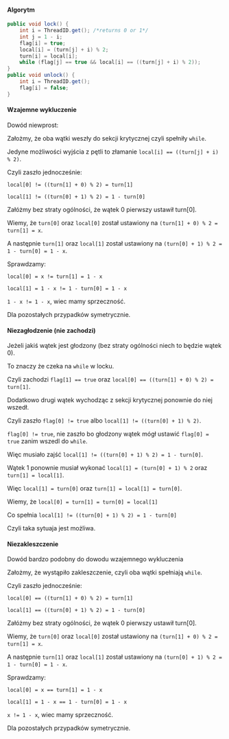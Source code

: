 #### Algorytm

```java
public void lock() {
    int i = ThreadID.get(); /*returns 0 or 1*/
    int j = 1 - i;
    flag[i] = true;
    local[i] = (turn[j] + i) % 2;
    turn[i] = local[i];
    while (flag[j] == true && local[i] == ((turn[j] + i) % 2));
}
public void unlock() {
    int i = ThreadID.get();
    flag[i] = false;
}
```

#### Wzajemne wykluczenie

Dowód niewprost:

Założmy, że oba wątki weszły do sekcji krytycznej czyli spełniły `while`.

Jedyne możliwości wyjścia z pętli to złamanie `local[i] == ((turn[j] + i) % 2)`.

Czyli zaszło jednocześnie:

`local[0] != ((turn[1] + 0) % 2) = turn[1]`

`local[1] != ((turn[0] + 1) % 2) = 1 - turn[0]`

Załóżmy bez straty ogólności, że wątek 0 pierwszy ustawił turn[0].

Wiemy, że `turn[0]` oraz `local[0]` został ustawiony na `(turn[1] + 0) % 2 = turn[1] = x`.

A następnie `turn[1]` oraz `local[1]` został ustawiony na `(turn[0] + 1) % 2 = 1 - turn[0] = 1 - x`.

Sprawdzamy:

`local[0] = x != turn[1] = 1 - x`

`local[1] = 1 - x != 1 - turn[0] = 1 - x`

`1 - x != 1 - x`, wiec mamy sprzeczność.

Dla pozostałych przypadków symetrycznie.

#### Niezagłodzenie (nie zachodzi)

Jeżeli jakiś wątek jest głodzony (bez straty ogólności niech to będzie wątek 0).

To znaczy że czeka na `while` w locku.

Czyli zachodzi `flag[1] == true` oraz `local[0] == ((turn[1] + 0) % 2) = turn[1]`.

Dodatkowo drugi wątek wychodząc z sekcji krytycznej ponownie do niej wszedł.

Czyli zaszło `flag[0] != true` albo `local[1] != ((turn[0] + 1) % 2)`.

`flag[0] != true`, nie zaszło bo głodzony wątek mógł ustawić `flag[0] = true` zanim wszedl do `while`.

Więc musiało zajść `local[1] != ((turn[0] + 1) % 2) = 1 - turn[0]`.

Wątek 1 ponownie musiał wykonać `local[1] = (turn[0] + 1) % 2` oraz `turn[1] = local[1]`.

Więc `local[1] = turn[0]` oraz `turn[1] = local[1] = turn[0]`.

Wiemy, że `local[0] = turn[1] = turn[0] = local[1]`

Co spełnia `local[1] != ((turn[0] + 1) % 2) = 1 - turn[0]`

Czyli taka sytuaja jest możliwa.

#### Niezakleszczenie

Dowód bardzo podobny do dowodu wzajemnego wykluczenia

Założmy, że wystąpiło zakleszczenie, czyli oba wątki spełniają `while`.

Czyli zaszło jednocześnie:

`local[0] == ((turn[1] + 0) % 2) = turn[1]`

`local[1] == ((turn[0] + 1) % 2) = 1 - turn[0]`

Załóżmy bez straty ogólności, że wątek 0 pierwszy ustawił turn[0].

Wiemy, że `turn[0]` oraz `local[0]` został ustawiony na `(turn[1] + 0) % 2 = turn[1] = x`.

A następnie `turn[1]` oraz `local[1]` został ustawiony na `(turn[0] + 1) % 2 = 1 - turn[0] = 1 - x`.

Sprawdzamy:

`local[0] = x == turn[1] = 1 - x`

`local[1] = 1 - x == 1 - turn[0] = 1 - x`

`x != 1 - x`, wiec mamy sprzeczność.

Dla pozostałych przypadków symetrycznie.